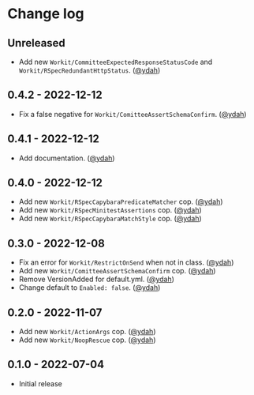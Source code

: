 # Change log

## Unreleased

- Add new `Workit/CommitteeExpectedResponseStatusCode` and `Workit/RSpecRedundantHttpStatus`. ([@ydah])

## 0.4.2 - 2022-12-12

- Fix a false negative for `Workit/ComitteeAssertSchemaConfirm`. ([@ydah])

## 0.4.1 - 2022-12-12

- Add documentation. ([@ydah])

## 0.4.0 - 2022-12-12

- Add new `Workit/RSpecCapybaraPredicateMatcher` cop. ([@ydah])
- Add new `Workit/RSpecMinitestAssertions` cop. ([@ydah])
- Add new `Workit/RSpecCapybaraMatchStyle` cop. ([@ydah])

## 0.3.0 - 2022-12-08

- Fix an error for `Workit/RestrictOnSend` when not in class. ([@ydah])
- Add new `Workit/ComitteeAssertSchemaConfirm` cop. ([@ydah])
- Remove VersionAdded for default.yml. ([@ydah])
- Change default to `Enabled: false`. ([@ydah])

## 0.2.0 - 2022-11-07

- Add new `Workit/ActionArgs` cop. ([@ydah])
- Add new `Workit/NoopRescue` cop. ([@ydah])

## 0.1.0 - 2022-07-04

- Initial release

<!-- Contributors -->

[@ydah]: https://github.com/ydah
